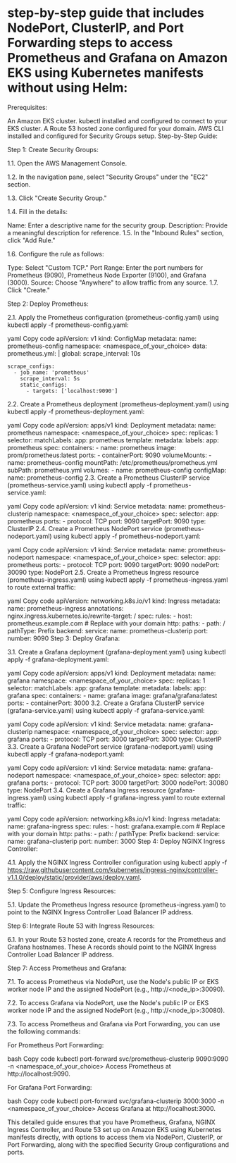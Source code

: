 # step-by-step guide that includes NodePort, ClusterIP, and Port Forwarding steps to access Prometheus and Grafana on Amazon EKS using Kubernetes manifests without using Helm:

Prerequisites:

An Amazon EKS cluster.
kubectl installed and configured to connect to your EKS cluster.
A Route 53 hosted zone configured for your domain.
AWS CLI installed and configured for Security Groups setup.
Step-by-Step Guide:

Step 1: Create Security Groups:

1.1. Open the AWS Management Console.

1.2. In the navigation pane, select "Security Groups" under the "EC2" section.

1.3. Click "Create Security Group."

1.4. Fill in the details:

Name: Enter a descriptive name for the security group.
Description: Provide a meaningful description for reference.
1.5. In the "Inbound Rules" section, click "Add Rule."

1.6. Configure the rule as follows:

Type: Select "Custom TCP."
Port Range: Enter the port numbers for Prometheus (9090), Prometheus Node Exporter (9100), and Grafana (3000).
Source: Choose "Anywhere" to allow traffic from any source.
1.7. Click "Create."

Step 2: Deploy Prometheus:

2.1. Apply the Prometheus configuration (prometheus-config.yaml) using kubectl apply -f prometheus-config.yaml:

yaml
Copy code
apiVersion: v1
kind: ConfigMap
metadata:
  name: prometheus-config
  namespace: <namespace_of_your_choice>
data:
  prometheus.yml: |
    global:
      scrape_interval: 10s

    scrape_configs:
      - job_name: 'prometheus'
        scrape_interval: 5s
        static_configs:
          - targets: ['localhost:9090']
2.2. Create a Prometheus deployment (prometheus-deployment.yaml) using kubectl apply -f prometheus-deployment.yaml:

yaml
Copy code
apiVersion: apps/v1
kind: Deployment
metadata:
  name: prometheus
  namespace: <namespace_of_your_choice>
spec:
  replicas: 1
  selector:
    matchLabels:
      app: prometheus
  template:
    metadata:
      labels:
        app: prometheus
    spec:
      containers:
        - name: prometheus
          image: prom/prometheus:latest
          ports:
            - containerPort: 9090
          volumeMounts:
            - name: prometheus-config
              mountPath: /etc/prometheus/prometheus.yml
              subPath: prometheus.yml
      volumes:
        - name: prometheus-config
          configMap:
            name: prometheus-config
2.3. Create a Prometheus ClusterIP service (prometheus-service.yaml) using kubectl apply -f prometheus-service.yaml:

yaml
Copy code
apiVersion: v1
kind: Service
metadata:
  name: prometheus-clusterip
  namespace: <namespace_of_your_choice>
spec:
  selector:
    app: prometheus
  ports:
    - protocol: TCP
      port: 9090
      targetPort: 9090
  type: ClusterIP
2.4. Create a Prometheus NodePort service (prometheus-nodeport.yaml) using kubectl apply -f prometheus-nodeport.yaml:

yaml
Copy code
apiVersion: v1
kind: Service
metadata:
  name: prometheus-nodeport
  namespace: <namespace_of_your_choice>
spec:
  selector:
    app: prometheus
  ports:
    - protocol: TCP
      port: 9090
      targetPort: 9090
      nodePort: 30090
  type: NodePort
2.5. Create a Prometheus Ingress resource (prometheus-ingress.yaml) using kubectl apply -f prometheus-ingress.yaml to route external traffic:

yaml
Copy code
apiVersion: networking.k8s.io/v1
kind: Ingress
metadata:
  name: prometheus-ingress
  annotations:
    nginx.ingress.kubernetes.io/rewrite-target: /
spec:
  rules:
    - host: prometheus.example.com  # Replace with your domain
      http:
        paths:
          - path: /
            pathType: Prefix
            backend:
              service:
                name: prometheus-clusterip
                port:
                  number: 9090
Step 3: Deploy Grafana:

3.1. Create a Grafana deployment (grafana-deployment.yaml) using kubectl apply -f grafana-deployment.yaml:

yaml
Copy code
apiVersion: apps/v1
kind: Deployment
metadata:
  name: grafana
  namespace: <namespace_of_your_choice>
spec:
  replicas: 1
  selector:
    matchLabels:
      app: grafana
  template:
    metadata:
      labels:
        app: grafana
    spec:
      containers:
        - name: grafana
          image: grafana/grafana:latest
          ports:
            - containerPort: 3000
3.2. Create a Grafana ClusterIP service (grafana-service.yaml) using kubectl apply -f grafana-service.yaml:

yaml
Copy code
apiVersion: v1
kind: Service
metadata:
  name: grafana-clusterip
  namespace: <namespace_of_your_choice>
spec:
  selector:
    app: grafana
  ports:
    - protocol: TCP
      port: 3000
      targetPort: 3000
  type: ClusterIP
3.3. Create a Grafana NodePort service (grafana-nodeport.yaml) using kubectl apply -f grafana-nodeport.yaml:

yaml
Copy code
apiVersion: v1
kind: Service
metadata:
  name: grafana-nodeport
  namespace: <namespace_of_your_choice>
spec:
  selector:
    app: grafana
  ports:
    - protocol: TCP
      port: 3000
      targetPort: 3000
      nodePort: 30080
  type: NodePort
3.4. Create a Grafana Ingress resource (grafana-ingress.yaml) using kubectl apply -f grafana-ingress.yaml to route external traffic:

yaml
Copy code
apiVersion: networking.k8s.io/v1
kind: Ingress
metadata:
  name: grafana-ingress
spec:
  rules:
    - host: grafana.example.com  # Replace with your domain
      http:
        paths:
          - path: /
            pathType: Prefix
            backend:
              service:
                name: grafana-clusterip
                port:
                  number: 3000
Step 4: Deploy NGINX Ingress Controller:

4.1. Apply the NGINX Ingress Controller configuration using kubectl apply -f https://raw.githubusercontent.com/kubernetes/ingress-nginx/controller-v1.1.0/deploy/static/provider/aws/deploy.yaml.

Step 5: Configure Ingress Resources:

5.1. Update the Prometheus Ingress resource (prometheus-ingress.yaml) to point to the NGINX Ingress Controller Load Balancer IP address.

Step 6: Integrate Route 53 with Ingress Resources:

6.1. In your Route 53 hosted zone, create A records for the Prometheus and Grafana hostnames. These A records should point to the NGINX Ingress Controller Load Balancer IP address.

Step 7: Access Prometheus and Grafana:

7.1. To access Prometheus via NodePort, use the Node's public IP or EKS worker node IP and the assigned NodePort (e.g., http://<node_ip>:30090).

7.2. To access Grafana via NodePort, use the Node's public IP or EKS worker node IP and the assigned NodePort (e.g., http://<node_ip>:30080).

7.3. To access Prometheus and Grafana via Port Forwarding, you can use the following commands:

For Prometheus Port Forwarding:

bash
Copy code
kubectl port-forward svc/prometheus-clusterip 9090:9090 -n <namespace_of_your_choice>
Access Prometheus at http://localhost:9090.

For Grafana Port Forwarding:

bash
Copy code
kubectl port-forward svc/grafana-clusterip 3000:3000 -n <namespace_of_your_choice>
Access Grafana at http://localhost:3000.

This detailed guide ensures that you have Prometheus, Grafana, NGINX Ingress Controller, and Route 53 set up on Amazon EKS using Kubernetes manifests directly, with options to access them via NodePort, ClusterIP, or Port Forwarding, along with the specified Security Group configurations and ports.
